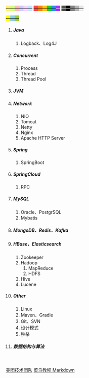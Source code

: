 <span style=background:#ffee7c>—</span><span style=background:#d4fe7f>—</span><span style=background:#ffb8b8>—</span><span style=background:#c9ccff>—</span><span style=background:#f8d2ff>—</span><span style=background:#c2e2ff>—</span>
<span style=background:#ff4343>—</span><span style=background:#ff8000>—</span><span style=background:#fdc200>—</span><span style=background:#19d02a>—</span><span style=background:#258df6>—</span><span style=background:#993af9;color:#f1f1f1>—</span>
<span style=background:#4d4d4d;color:#e6e6e6>—</span><span style=background:#000000;color:white>—</span><span style=background:#808080>—</span><span style=background:#b3b3b3>—</span><span style=background:#e6e6e6>—</span>

<span style=background:yellow>—</span><span style=background:skyblue>—</span><span style=background:yellowgreen>—</span>



1. ##### Java
   1. Logback、Log4J
2. ##### Concurrent
   1. Process
   2. Thread
   3. Thread Pool
3. ##### JVM
4. ##### Network
   1. NIO
   2. Tomcat
   3. Netty
   4. Nginx
   5. Apache HTTP Server
5. ##### Spring
   1. SpringBoot
6. ##### SpringCloud
   1. RPC
7. ##### MySQL
   1. Oracle、PostgrSQL
   2. Mybatis
8. ##### MongoDB、Redis、Kafka
9. ##### HBase、Elasticsearch
   1. Zookeeper
   2. Hadoop
      1. MapReduce
      2. HDFS
   3. Hive
   4. Lucene
10. ##### Other
    1. Linux
    2. Maven、Gradle
    3. Git、SVN
    4. 设计模式
    5. 秒杀
11. ##### 数据结构与算法

&nbsp; 

[美团技术团队](https://tech.meituan.com/404.html)
[菜鸟教程 Markdown](https://www.runoob.com/markdown/md-tutorial.html)

&nbsp; 

